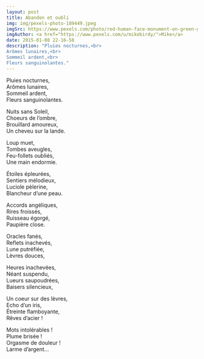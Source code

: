 ```yaml
---
layout: post
title: Abandon et oubli
img: img/pexels-photo-189449.jpeg
imgSrc: https://www.pexels.com/photo/red-human-face-monument-on-green-grass-field-189449/
imgAuthor: <a href="https://www.pexels.com/u/mikebirdy/">Mike</a>
date: 2015-01-08 22-16-58
description: "Pluies nocturnes,<br>
Arômes lunaires,<br>
Sommeil ardent,<br>
Fleurs sanguinolantes."
---
```


Pluies nocturnes,<br>
Arômes lunaires,<br>
Sommeil ardent,<br>
Fleurs sanguinolantes.

Nuits sans Soleil,<br>
Choeurs de l’ombre,<br>
Brouillard amoureux,<br>
Un cheveu sur la lande.

Loup muet,<br>
Tombes aveugles,<br>
Feu-follets oubliés,<br>
Une main endormie.

Étoiles épleurées,<br>
Sentiers mélodieux,<br>
Luciole pèlerine,<br>
Blancheur d’une peau.

Accords angéliques,<br>
Rires froissés,<br>
Ruisseau égorgé,<br>
Paupière close.

Oracles fanés,<br>
Reflets inachevés,<br>
Lune putréfiée,<br>
Lèvres douces,

Heures inachevées,<br>
Néant suspendu,<br>
Lueurs saupoudrées,<br>
Baisers silencieux,

Un coeur sur des lèvres,<br>
Echo d’un iris,<br>
Étreinte flamboyante,<br>
Rêves d’acier !

Mots intolérables !<br>
Plume brisée !<br>
Orgasme de douleur !<br>
Larme d’argent...

